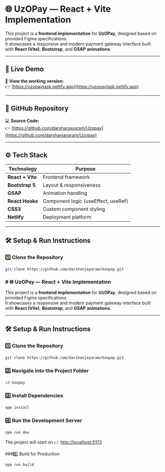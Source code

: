 # 🌐 UzOPay — React + Vite Implementation

This project is a **frontend implementation** for **UzOPay**, designed based on provided Figma specifications.  
It showcases a responsive and modern payment gateway interface built with **React (Vite)**, **Bootstrap**, and **GSAP animations**.

---

## 🚀 Live Demo

🔗 **View the working version:**  
👉 [https://uzopaytask.netlify.app](https://uzopaytask.netlify.app)

---

## 📂 GitHub Repository

💻 **Source Code:**  
👉 [https://github.com/darshanjayaram/Uzopay](https://github.com/darshanjayaram/Uzopay)

---

## ⚙️ Tech Stack

| Technology | Purpose |
|-------------|----------|
| **React + Vite** | Frontend framework |
| **Bootstrap 5** | Layout & responsiveness |
| **GSAP** | Animation handling |
| **React Hooks** | Component logic (useEffect, useRef) |
| **CSS3** | Custom component styling |
| **Netlify** | Deployment platform |

---

## 🛠️ Setup & Run Instructions

### 1️⃣ Clone the Repository
```bash
git clone https://github.com/darshanjayaram/Uzopay.git
```

### # 🌐 UzOPay — React + Vite Implementation

This project is a **frontend implementation** for **UzOPay**, designed based on provided Figma specifications.  
It showcases a responsive and modern payment gateway interface built with **React (Vite)**, **Bootstrap**, and **GSAP animations**.

---

## 🛠️ Setup & Run Instructions

### 1️⃣ Clone the Repository
```bash
git clone https://github.com/darshanjayaram/Uzopay.git
```
### 2️⃣ Navigate into the Project Folder
```bash
cd Uzopay
```
### 3️⃣ Install Dependencies
```bash
npm install
```
### 4️⃣ Run the Development Server
```bash
npm run dev
```
The project will start on 👉 [http://localhost:5173](http://localhost:5173)

###5️⃣ Build for Production
```bash
npm run build
```

